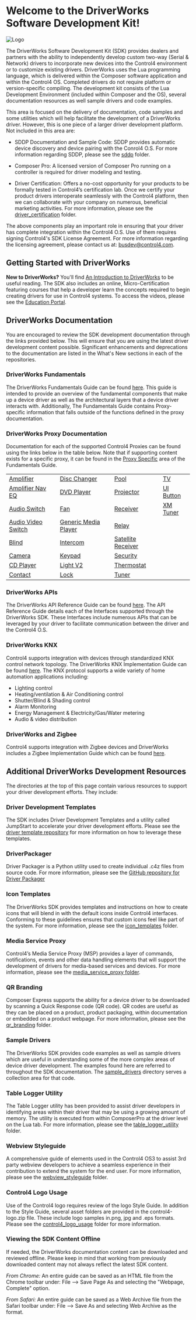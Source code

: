 
# **Welcome to the DriverWorks Software Development Kit!**

![Logo][logo]

The DriverWorks Software Development Kit (SDK) provides dealers and partners with the ability to independently develop custom two-way (Serial & Network) drivers to incorporate new devices into the Control4 environment or to customize existing drivers. DriverWorks uses the Lua programming language, which is delivered within the Composer software application and within the Control4 OS. Completed drivers do not require platform or version-specific compiling. The development kit consists of the Lua Development Environment (included within Composer and the OS), several documentation resources as well sample drivers and code examples.

This area is focused on the delivery of documentation, code samples and some utilities which will help facilitate the development of a DriverWorks driver. However, this is one piece of a larger driver development platform. Not included in this area are:

- SDDP Documentation and Sample Code: SDDP provides automatic device discovery and device pairing with the Conrol4 O.S. For more information regarding SDDP, please see the [sddp][sddp] folder.

- Composer Pro: A licensed version of Composer Pro running on a controller is required for driver modeling and testing.

- Driver Certification: Offers a no-cost opportunity for your products to be formally tested in Control4’s certification lab. Once we certify your product drivers interoperate seamlessly with the Control4 platform, then we can collaborate with your company on numerous, beneficial marketing activities. For more information, please see the [driver_certification][driver_certification] folder.

The above components play an important role in ensuring that your driver has complete integration within the Control4 O.S. Use of them requires signing Control4's SDK License Agreement. For more information regarding the licensing agreement, please contact us at: <busdev@control4.com>.

## Getting Started with DriverWorks

**New to DriverWorks?** You'll find [An Introduction to DriverWorks][intro] to be useful reading. The SDK also includes an online, Micro-Certification featuring courses that help a developer learn the concepts required to begin creating drivers for use in Control4 systems. To access the videos, please see the [Education Portal][education].

## DriverWorks Documentation

You are encouraged to review the SDK development documentation through the links provided below. This will ensure that you are using the latest driver development content possible. Significant enhancements and deprecations to the documentation are listed in the What's New sections in each of the repositories.

### DriverWorks Fundamentals

The DriverWorks Fundamentals Guide can be found [here][fundamentals]. This guide is intended to provide an overview of the fundamental components that make up a device driver as well as the architectural layers that a device driver interacts with. Additionally, The Fundamentals Guide contains Proxy-specific information that falls outside of the functions defined in the proxy documentation.

### DriverWorks Proxy Documentation

Documentation for each of the supported Control4 Proxies can be found using the links below in the table below. Note that if supporting content exists for a specific proxy, it can be found in the [Proxy Specific][fundamentals_proxy_specific] area of the Fundamentals Guide.

|  |   |  |  |
| --- | --- | --- | --- |
| [Amplifier][pp_amplifier] | [Disc Changer][pp_disc]  | [Pool][pp_pool] |  [TV][pp_tv] |
| [Amplifier Nav EQ][pp_amplifier-nav-eq] | [DVD Player][pp_dvd]  | [Projector][pp_projector]| [UI Button][pp_uibutton] |
| [Audio Switch][pp_audioswitch] | [Fan][pp_fan] | [Receiver][pp_receiver] | [XM Tuner][pp_xm]|
| [Audio Video Switch][pp_avswitch]  | [Generic Media Player][pp_genericmedia]| [Relay][pp_relay] | |
| [Blind][pp_blind] | [Intercom][pp_intercom] | [Satellite Receiver][pp_satellite] | |
| [Camera][pp_camera] | [Keypad][pp_keypad]  | [Security][pp_security]  | |
| [CD Player][pp_cd] | [Light V2][pp_lightv2]  | [Thermostat][pp_tstat] | |
| [Contact][pp_contact] | [Lock][pp_lock] | [Tuner][pp_tuner] | |

### DriverWorks APIs

The DriverWorks API Reference Guide can be found [here][api]. The API Reference Guide details each of the Interfaces supported through the DriverWorks SDK. These Interfaces include numerous APIs that can be leveraged by your driver to facilitate communication between the driver and the Control4 O.S.

### DriverWorks KNX

Control4 supports integration with devices through standardized KNX control network topology. The DriverWorks KNX Implementation Guide can be found [here][knx]. The KNX protocol supports a wide variety of home automation applications including:

- Lighting control
- Heating/ventilation & Air Conditioning control
- Shutter/Blind & Shading control
- Alarm Monitoring
- Energy Management & Electricity/Gas/Water metering
- Audio & video distribution

### DriverWorks and Zigbee

Control4 supports integration with Zigbee devices and DriverWorks includes a Zigbee Implementation Guide which can be found [here][zigbee].

## Additional DriverWorks Development Resources

The directories at the top of this page contain various resources to support your driver development efforts. They include:

### Driver Development Templates

The SDK includes Driver Development Templates and a utility called JumpStart to accelerate your driver development efforts. Please see the [driver template repository][templates] for more information on how to leverage these templates.

### DriverPackager

Driver Packager is a Python utility used to create individual .c4z files from source code. For more information, please see the [GitHub repository for Driver Packager](https://github.com/snap-one/drivers-driverpackager)

### Icon Templates

The DriverWorks SDK provides templates and instructions on how to create icons that will blend in with the default icons inside Control4 interfaces. Conforming to these guidelines ensures that custom icons feel like part of the system. For more information, please see the [icon_templates][icon_templates] folder.

### Media Service Proxy

Control4’s Media Service Proxy (MSP) provides a layer of commands, notifications, events and other data handling elements that will support the development of drivers for media-based services and devices. For more information, please see the [media_service_proxy folder][msp].

### QR Branding

Composer Express supports the ability for a device driver to be downloaded by scanning a Quick Response code (QR code). QR codes are useful as they can be placed on a product, product packaging, within documentation or embedded on a product webpage. For more information, please see the [qr_branding][qr_branding] folder.

### Sample Drivers

The DriverWorks SDK provides code examples as well as sample drivers which are useful in understanding some of the more complex areas of device driver development. The examples found here are referred to throughout the SDK documentation. The [sample_drivers][sample_drivers] directory serves a collection area for that code.

### Table Logger Utility

The Table Logger utility has been provided to assist driver developers in identifying areas within their driver that may be using a growing amount of memory. The utility is executed from within ComposerPro at the driver level on the Lua tab. For more information, please see the [table_logger_utility][table_logger] folder.

### Webview Styleguide

A comprehensive guide of elements used in the Control4 OS3 to assist 3rd party webview developers to achieve a seamless experience in their contribution to extend the system for the end user. For more information, please see the [webview_styleguide][webview_styleguide] folder.

### Control4 Logo Usage

Use of the Control4 logo requires review of the logo Style Guide. In addition to the Style Guide, several asset folders are provided in the control4-logo.zip file. These include logo samples in.png, jpg and .eps formats. Please see the [control4_logo_usage][logo_usage] folder for more information.

### Viewing the SDK Content Offline

If needed, the DriverWorks documentation content can be downloaded and reviewed offline. Please keep in mind that working from previously downloaded content may not always reflect the latest SDK content.

_From Chrome:_ An entire guide can be saved as an HTML file from the Chrome toolbar under: File --> Save Page As and selecting the "Webpage, Complete" option.

_From Safari:_ An entire guide can be saved as a Web Archive file from the Safari toolbar under: File --> Save As and selecting Web Archive as the format.

[intro]: https://snap-one.github.io/docs-driverworks-introduction
[fundamentals]: https://snap-one.github.io/docs-driverworks-fundamentals/
[api]: https://snap-one.github.io/docs-driverworks-api
[knx]:  https://snap-one.github.io/docs-driverworks-knx
[logo]: https://github.com/snap-one/docs-driverworks/blob/media/images/logo.png?raw=true
[icon_templates]: https://github.com/snap-one/docs-driverworks/tree/master/icon_templates
[templates]: https://github.com/snap-one/drivers-template-code-public
[msp]: https://github.com/snap-one/docs-driverworks/tree/master/media_service_proxy
[qr_branding]: https://github.com/snap-one/docs-driverworks/tree/master/qr_branding
[sample_drivers]: https://github.com/snap-one/docs-driverworks/tree/master/sample_drivers
[table_logger]: https://github.com/snap-one/docs-driverworks/tree/master/table_logger_utility
[sddp]: https://github.com/snap-one/docs-driverworks/tree/master/sddp
[driver_certification]: https://github.com/snap-one/docs-driverworks/tree/master/driver_certification
[logo_usage]: https://github.com/snap-one/docs-driverworks/tree/master/control4_logo_usage
[zigbee]: https://snap-one.github.io/docs-zigbee
[webview_styleguide]: https://github.com/snap-one/docs-driverworks/tree/master/webview%20styleguide%20
[education]: https://education.control4.com/enrollments/172695720/details
[pp_amplifier]: https://snap-one.github.io/docs-driverworks-proxyprotocol-amplifier
[pp_amplifier-nav-eq]: https://github.com/snap-one/docs-driverworks-proxyprotocol-amplifier-nav-eq
[pp_audioswitch]: https://snap-one.github.io/docs-driverworks-proxyprotocol-audioswitch
[pp_avswitch]: https://snap-one.github.io/docs-driverworks-proxyprotocol-avswitch
[pp_blind]: https://snap-one.github.io/docs-driverworks-proxyprotocol-blind
[pp_camera]: https://snap-one.github.io/docs-driverworks-proxyprotocol-camera
[pp_cd]: https://snap-one.github.io/docs-driverworks-proxyprotocol-cd
[pp_fan]: https://snap-one.github.io/docs-driverworks-proxyprotocol-fan
[pp_contact]: https://snap-one.github.io/docs-driverworks-proxyprotocol-contact
[pp_disc]: https://snap-one.github.io/docs-driverworks-proxyprotocol-disc
[pp_dvd]: https://snap-one.github.io/docs-driverworks-proxyprotocol-dvd
[pp_genericmedia]: https://snap-one.github.io/docs-driverworks-proxyprotocol-genericmedia
[pp_intercom]: https://snap-one.github.io/docs-driverworks-proxyprotocol-intercom
[pp_keypad]: https://snap-one.github.io/docs-driverworks-proxyprotocol-keypad
[pp_lightv2]: https://snap-one.github.io/docs-driverworks-proxyprotocol-lightv2
[pp_lock]: https://snap-one.github.io/docs-driverworks-proxyprotocol-lock
[pp_pool]: https://snap-one.github.io/docs-driverworks-proxyprotocol-pool
[pp_projector]: https://snap-one.github.io/docs-driverworks-proxyprotocol-projector
[pp_receiver]: https://snap-one.github.io/docs-driverworks-proxyprotocol-receiver
[pp_relay]: https://snap-one.github.io/docs-driverworks-proxyprotocol-relay
[pp_satellite]: https://snap-one.github.io/docs-driverworks-proxyprotocol-satellite
[pp_security]: https://snap-one.github.io/docs-driverworks-proxyprotocol-security
[pp_tstat]: https://snap-one.github.io/docs-driverworks-proxyprotocol-tstat
[pp_tuner]: https://snap-one.github.io/docs-driverworks-proxyprotocol-tuner
[pp_tv]: https://snap-one.github.io/docs-driverworks-proxyprotocol-tv
[pp_uibutton]: https://snap-one.github.io/docs-driverworks-proxyprotocol-uibutton
[pp_xm]: https://snap-one.github.io/docs-driverworks-proxyprotocol-xm
[fundamentals_proxy_specific]: https://musical-potato-93lyp9g.pages.github.io/#proxy-specific-information
